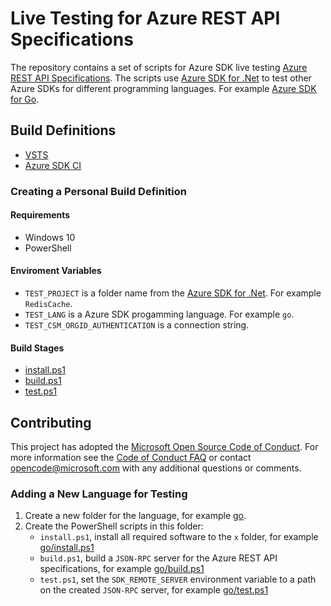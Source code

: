 # Live Testing for Azure REST API Specifications

The repository contains a set of scripts for Azure SDK live testing
[Azure REST API Specifications](https://github.com/Azure/azure-rest-api-specs).
The scripts use [Azure SDK for .Net](https://github.com/Azure/azure-sdk-for-net) to test other Azure SDKs for different programming languages. For example [Azure SDK for Go](https://github.com/Azure/azure-sdk-for-go).

## Build Definitions

- [VSTS](https://devdiv.visualstudio.com/NodeRepos/_build/index?definitionId=6392&_a=completed)
- [Azure SDK CI](http://azuresdkci.cloudapp.net/job/azure-rest-api-specs-tests/)

### Creating a Personal Build Definition

#### Requirements

- Windows 10
- PowerShell

#### Enviroment Variables

- `TEST_PROJECT` is a folder name from the [Azure SDK for .Net](https://github.com/Azure/azure-sdk-for-net/tree/vs17Dev/src/SDKs). For example `RedisCache`.
- `TEST_LANG` is a Azure SDK progamming language. For example `go`.
- `TEST_CSM_ORGID_AUTHENTICATION` is a connection string.

#### Build Stages

- [install.ps1](install.ps1)
- [build.ps1](build.ps1)
- [test.ps1](test.ps1)

## Contributing

This project has adopted the [Microsoft Open Source Code of Conduct](https://opensource.microsoft.com/codeofconduct/). For more information see the [Code of Conduct FAQ](https://opensource.microsoft.com/codeofconduct/faq/) or contact [opencode@microsoft.com](mailto:opencode@microsoft.com) with any additional questions or comments.

### Adding a New Language for Testing

1. Create a new folder for the language, for example [go](go).
1. Create the PowerShell scripts in this folder:
   - `install.ps1`, install all required software to the `x` folder, for example [go/install.ps1](go/install.ps1)
   - `build.ps1`, build a `JSON-RPC` server for the Azure REST API specifications, for example [go/build.ps1](go/build.ps1)
   - `test.ps1`, set the `SDK_REMOTE_SERVER` environment variable to a path on the created `JSON-RPC` server, for example [go/test.ps1](go/test.ps1)